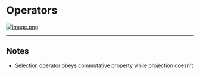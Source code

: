# Operators

[![image.png](https://i.postimg.cc/DwrJ2S9v/image.png)](https://postimg.cc/9DfFbQXK)

---

## Notes

- Selection operator obeys commutative property while projection doesn't
